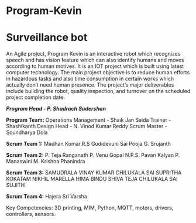 # Program-Kevin
# Surveillance bot
An Agile project, Program Kevin is an interactive robot which recognizes speech and has vision feature which can also identify humans and moves according to human motives. It is an IOT project which is built using latest computer technology. The main project objective is to reduce human efforts in hazardous tasks and also time consumption in certain works which actually don’t need human presence. The project’s major deliverables include building the robot, quality inspection, and turnover on the scheduled project completion date.

_**Program Head - P. Shadrach Sudershan**_

**Program Team:**
Operations Management - Shaik Jan Saida
Trainer - Shashikanth
Design Head - N. Vinod Kumar Reddy
Scrum Master - Soundharya Dola

**Scrum Team 1:**
Madhan Kumar.R.S
Gudidevuni Sai Pooja
G. Srujanth

**Scrum Team 2:**
P. Teja Ranganath
P. Venu Gopal
N.P.S. Pavan Kalyan
P. Manaswini
M. Krishna Phanindra

**Scrum Team 3:**
SAMUDRALA VINAY KUMAR
CHILUKALA SAI SUPRITHA
KOKATAM NIKHIL
MARELLA HIMA BINDU
SHIVA TEJA
CHILUKALA SAI SUJITH

**Scrum Team 4:**
Hajera
Sri Varsha

Key Competencies: 3D printing, MIM, Python, MQTT, motors, drivers, controllers, sensors.

